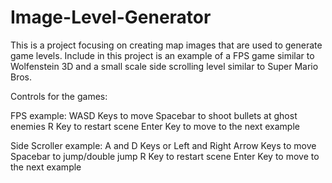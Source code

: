 # Image-Level-Generator
This is a project focusing on creating map images that are used to generate game levels. Include in this project is an example of a FPS game similar to Wolfenstein 3D and a small scale side scrolling level similar to Super Mario Bros. 

Controls for the games:

FPS example:
WASD Keys to move
Spacebar to shoot bullets at ghost enemies
R Key to restart scene
Enter Key to move to the next example

Side Scroller example:
A and D Keys or Left and Right Arrow Keys to move
Spacebar to jump/double jump
R Key to restart scene
Enter Key to move to the next example
